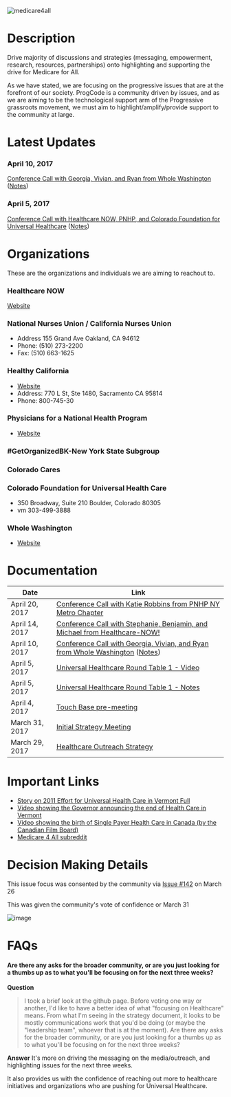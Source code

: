 ![medicare4all](https://cloud.githubusercontent.com/assets/25762075/24736320/4b05779e-1a55-11e7-8b41-a60ba7df1007.png)

# Description

Drive majority of discussions and strategies (messaging, empowerment, research, resources, partnerships) onto highlighting and supporting the drive for Medicare for All.

As we have stated, we are focusing on the progressive issues that are at the forefront of our society. ProgCode is a community driven by issues, and as we are aiming to be the technological support arm of the Progressive grassroots movement, we must aim to highlight/amplify/provide support to the community at large.

# Latest Updates

### April 10, 2017
[Conference Call with Georgia, Vivian, and Ryan from Whole Washington](https://www.youtube.com/watch?v=-Wso5qoFRoA) ([Notes](http://progco.de/MzIxum))

### April 5, 2017 
[Conference Call with Healthcare NOW, PNHP, and Colorado Foundation for Universal Healthcare](https://www.youtube.com/watch?v=d5mDyTeMCeU) ([Notes](https://progco.de/healthcare-mtg-1-notes))

# Organizations

These are the organizations and individuals we are aiming to reachout to.

### Healthcare NOW

[Website](https://www.healthcare-now.org)

### National Nurses Union / California Nurses Union

* Address 155 Grand Ave Oakland, CA 94612
* Phone: (510) 273-2200 
* Fax: (510) 663-1625

### Healthy California  

* [Website](https://healthycaliforniacampaign.org/)
* Address: 770 L St, Ste 1480, Sacramento CA 95814  
* Phone: 800-745-30

### Physicians for a National Health Program

* [Website](http://www.pnhp.org/about/contact-us)

### #GetOrganizedBK-New York State Subgroup

### Colorado Cares

### Colorado Foundation for Universal Health Care

* 350 Broadway, Suite 210 Boulder, Colorado 80305
* vm 303-499-3888

### Whole Washington

* [Website](http://http://www.wholewashington.org)

# Documentation



| Date | Link |
|-- |-- |
| April 20, 2017 | [Conference Call with Katie Robbins from PNHP NY Metro Chapter](https://www.youtube.com/watch?v=OyjmeBARfFc) |
| April 14, 2017 | [Conference Call with Stephanie, Benjamin, and Michael from Healthcare-NOW!](https://youtu.be/P0w7J4ian6g) |
| April 10, 2017 | [Conference Call with Georgia, Vivian, and Ryan from Whole Washington](https://www.youtube.com/watch?v=-Wso5qoFRoA) ([Notes](http://progco.de/MzIxum)) |
| April 5, 2017 | [Universal Healthcare Round Table 1 - Video](https://www.youtube.com/watch?v=d5mDyTeMCeU)
| April 5, 2017 | [Universal Healthcare Round Table 1 - Notes](https://progco.de/healthcare-mtg-1-notes)
| April 4, 2017 | [Touch Base pre-meeting](https://docs.google.com/a/progcode.org/document/d/1Vr32bYZbIxwGd8LX9xd4R5f7oHChQTay27HR5zJsvjo/edit?usp=sharing) |
| March 31, 2017 | [Initial Strategy Meeting](https://docs.google.com/document/d/10J9eIeICO1ot3d9K1G645RUb7xarMxR1ujj7qITTp04/edit) |
| March 29, 2017 | [Healthcare Outreach Strategy](https://docs.google.com/document/d/1Nv1gjrTVcflSfVsTMQGx9JIG5iDB1dFwofxPTjz09QI/edit#heading=h.nmlr3xpdvlkn) |

# Important Links

* [Story on 2011 Effort for Universal Health Care in Vermont Full](http://www.pnhp.org/news/2015/january/what-happened-in-vermont-implications-of-the-pullback-from-single-payer)
* [Video showing the Governor announcing the end of Health Care in Vermont](http://www.orcamedia.net/show/green-mountain-health-care-plan-december-17-2014%20http://www.sevendaysvt.com/OffMessage/archives/2014/12/17/in-striking-reversal-shumlin-abandons-single-payer-reforms)
* [Video showing the birth of Single Payer Health Care in Canada (by the Canadian Film Board)](https://www.youtube.com/watch?v=tG9pNoUwtT4)
* [Medicare 4 All subreddit](https://www.reddit.com/r/MedicareForAll/)

# Decision Making Details

This issue focus was consented by the community via [Issue #142](https://github.com/ProgressiveCoders/functions/issues/142) on March 26

This was given the community's vote of confidence or March 31

![image](https://cloud.githubusercontent.com/assets/25762075/24584615/fe7b4654-1740-11e7-96c6-dfcb94699137.png)
 
# FAQs

#### Are there any asks for the broader community, or are you just looking for a thumbs up as to what you'll be focusing on for the next three weeks?

**Question**
> I took a brief look at the github page.  Before voting one way or another, I'd like to have a better idea of what "focusing on Healthcare" means.  From what I'm seeing in the strategy document, it looks to be mostly communications work that you'd be doing (or maybe the "leadership team", whoever that is at the moment).  Are there any asks for the broader community, or are you just looking for a thumbs up as to what you'll be focusing on for the next three weeks?

**Answer** 
It's more on driving the messaging on the media/outreach, and highlighting issues for the next three weeks. 

It also provides us with the confidence of reaching out more to healthcare initiatives and organizations who are pushing for Universal Healthcare. 